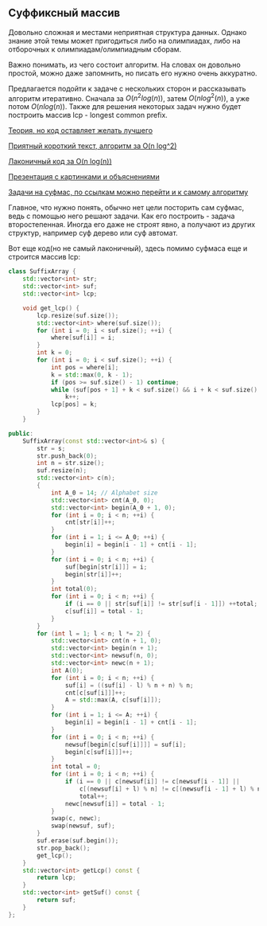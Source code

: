 ## Суффиксный массив

Довольно сложная и местами неприятная структура данных. Однако знание этой темы может пригодиться либо на олимпиадах, либо на отборочных к олимпиадам/олимпиадным сборам. 

Важно понимать, из чего состоит алгоритм. На словах он довольно простой, можно даже запомнить, но писать его нужно очень аккуратно. 

Предлагается подойти к задаче с нескольких сторон и рассказывать алгоритм итеративно. Сначала за $O(n^2 log(n))$, затем $O(n log^2(n))$, а уже потом $O(n log(n))$. Также для решения некоторых задач нужно будет построить массив lcp - longest common prefix.

[Теория, но код оставляет желать лучшего](https://ru.algorithmica.org/cs/string-structures/suffix-array/)

[Приятный короткий текст, алгоритм за O(n log^2)](https://codeforces.com/blog/entry/66540)

[Лаконичный код за O(n log(n))](https://pastebin.com/d6Fm30ZD)

[Презентация с картинками и объяснениями](https://acm.math.spbu.ru/~sk1/download/books/SuffixDataStructures.pdf)

[Задачи на суфмас, по ссылкам можно перейти и к самому алгоритму](https://neerc.ifmo.ru/wiki/index.php?title=%D0%A1%D1%83%D1%84%D1%84%D0%B8%D0%BA%D1%81%D0%BD%D1%8B%D0%B9_%D0%BC%D0%B0%D1%81%D1%81%D0%B8%D0%B2)

Главное, что нужно понять, обычно нет цели посторить сам суфмас, ведь с помощью него решают задачи. Как его построить - задача второстепенная. Иногда его даже не строят явно, а получают из других структур, например суф дерево или суф автомат.

Вот еще код(но не самый лаконичный), здесь помимо суфмаса еще и строится массив lcp:

```c++
class SuffixArray {
    std::vector<int> str;
    std::vector<int> suf;
    std::vector<int> lcp;

    void get_lcp() {
        lcp.resize(suf.size());
        std::vector<int> where(suf.size());
        for (int i = 0; i < suf.size(); ++i) {
            where[suf[i]] = i;
        }
        int k = 0;
        for (int i = 0; i < suf.size(); ++i) {
            int pos = where[i];
            k = std::max(0, k - 1);
            if (pos >= suf.size() - 1) continue;
            while (suf[pos + 1] + k < suf.size() && i + k < suf.size() && str[i + k] == str[suf[pos + 1] + k])
                k++;
            lcp[pos] = k;
        }
    }

public:
    SuffixArray(const std::vector<int>& s) {
        str = s;
        str.push_back(0);
        int n = str.size();
        suf.resize(n);
        std::vector<int> c(n);
        {
            int A_0 = 14; // Alphabet size
            std::vector<int> cnt(A_0, 0);
            std::vector<int> begin(A_0 + 1, 0);
            for (int i = 0; i < n; ++i) {
                cnt[str[i]]++;
            }
            for (int i = 1; i <= A_0; ++i) {
                begin[i] = begin[i - 1] + cnt[i - 1];
            }
            for (int i = 0; i < n; ++i) {
                suf[begin[str[i]]] = i;
                begin[str[i]]++;
            }
            int total(0);
            for (int i = 0; i < n; ++i) {
                if (i == 0 || str[suf[i]] != str[suf[i - 1]]) ++total;
                c[suf[i]] = total - 1;
            }
        }
        for (int l = 1; l < n; l *= 2) {
            std::vector<int> cnt(n + 1, 0);
            std::vector<int> begin(n + 1);
            std::vector<int> newsuf(n, 0);
            std::vector<int> newc(n + 1);
            int A(0);
            for (int i = 0; i < n; ++i) {
                suf[i] = ((suf[i] - l) % n + n) % n;
                cnt[c[suf[i]]]++;
                A = std::max(A, c[suf[i]]);
            }
            for (int i = 1; i <= A; ++i) {
                begin[i] = begin[i - 1] + cnt[i - 1];
            }
            for (int i = 0; i < n; ++i) {
                newsuf[begin[c[suf[i]]]] = suf[i];
                begin[c[suf[i]]]++;
            }
            int total = 0;
            for (int i = 0; i < n; ++i) {
                if (i == 0 || c[newsuf[i]] != c[newsuf[i - 1]] ||
                    c[(newsuf[i] + l) % n] != c[(newsuf[i - 1] + l) % n])
                    total++;
                newc[newsuf[i]] = total - 1;
            }
            swap(c, newc);
            swap(newsuf, suf);
        }
        suf.erase(suf.begin());
        str.pop_back();
        get_lcp();
    }
    std::vector<int> getLcp() const {
        return lcp;
    }
    std::vector<int> getSuf() const {
        return suf;
    }
};
```
